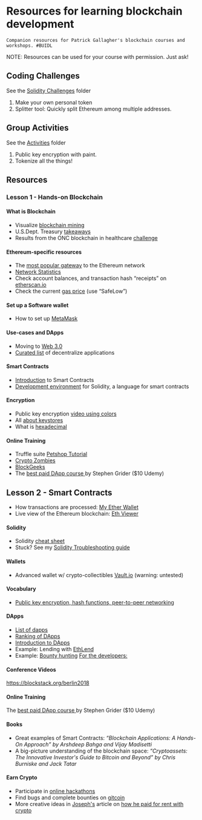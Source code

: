 # Resources for learning blockchain development

`Companion resources for Patrick Gallagher's blockchain courses and workshops. #BUIDL`

NOTE: Resources can be used for your course with permission. Just ask!

## Coding Challenges

See the [Solidity Challenges](/Solidity_Challenges) folder

1.  Make your own personal token
2.  Splitter tool: Quickly split Ethereum among multiple addresses.

## Group Activities

See the [Activities](/Activities) folder

1.  Public key encryption with paint.
2.  Tokenize all the things!

## Resources

### Lesson 1 - Hands-on Blockchain

#### What is Blockchain

- Visualize [blockchain mining](https://youtu.be/_160oMzblY8)
- U.S.Dept. Treasury [takeaways](https://www.publicdebt.treas.gov/fsservices/gov/fit/blockchain.htm)
- Results from the ONC blockchain in healthcare [challenge](http://www.cccinnovationcenter.com/challenges/block-chain-challenge/view-winners/)

#### Ethereum-specific resources

- The [most popular gateway](https://myetherwallet.com) to the Ethereum network
- [Network Statistics](https://etherscan.io/chart/blocktime)
- Check account balances, and transaction hash “receipts” on [etherscan.io](https://etherscan.io/)
- Check the current [gas price](https://ethgasstation.info) (use “SafeLow”)

#### Set up a Software wallet

- How to set up [MetaMask](https://cryptospaceguides.com/step-by-step-guide-to-metamask/)

#### Use-cases and DApps

- Moving to [Web 3.0](https://themerkle.com/web-3-0-will-be-cheaper-to-run-and-more-secure-than-its-predecessor-heres-why/)
- [Curated list](https://dappradar.com) of decentralize applications

#### Smart Contracts

- [Introduction](https://ethereum.org/token) to Smart Contracts
- [Development environment](http://remix.ethereum.org) for Solidity, a language for smart contracts

#### Encryption

- Public key encryption [video using colors](https://youtu.be/YEBfamv-_do)
- All [about keystores](https://medium.com/@julien.maffre/what-is-an-ethereum-keystore-file-86c8c5917b97)
- What is [hexadecimal](https://www.binaryhexconverter.com/hex-to-decimal-converter)

#### Online Training

- Truffle suite [Petshop Tutorial](https://truffleframework.com/tutorials/pet-shop)
- [Crypto Zombies](https://cryptozombies.io/)
- [BlockGeeks](https://blockgeeks.com/)
- The [best paid DApp course ](https://www.udemy.com/share/1000CIBUYZdl5bQng=/) by Stephen Grider ($10 Udemy)

## Lesson 2 - Smart Contracts

- How transactions are processed: [My Ether Wallet](https://myetherwallet.github.io/knowledge-base/gas/what-is-gas-ethereum.html)
- Live view of the Ethereum blockchain: [Eth Viewer](http://ethviewer.live/)

#### Solidity

- Solidity [cheat sheet](https://github.com/manojpramesh/solidity-cheatsheet)
- Stuck? See my [Solidity Troubleshooting guide](https://github.com/blockchainbuddha/Solidity-Troubleshooting-Guide)

#### Wallets

- Advanced wallet w/ crypto-collectibles [Vault.io](https://vault.io/) (warning: untested)

#### Vocabulary

- [Public key encryption, hash functions, peer-to-peer networking](https://medium.com/technologymadeeasy/develop-dapps-on-ethereum-tutorial-series-for-beginners-part-1-basic-terminology-866d2ce4cf34)

#### DApps

- [List of dapps ](https://www.stateofthedapps.com/)
- [Ranking of DApps ](https://dappradar.com/)
- [Introduction to DApps](https://blockchainhub.net/decentralized-applications-dapps/)
- Example: Lending with [EthLend](https://ethlend.io/#/main)
- Example: [Bounty hunting](https://bounty0x.io/)
  [For the developers: ](https://dappsforbeginners.wordpress.com/tutorials/introduction-to-development-on-ethereum/)

#### Conference Videos

https://blockstack.org/berlin2018

#### Online Training

The [best paid DApp course ](https://www.udemy.com/share/1000CIBUYZdl5bQng=/) by Stephen Grider ($10 Udemy)

#### Books

- Great examples of Smart Contracts: _“Blockchain Applications: A Hands-On Approach” by Arshdeep Bahga and Vijay
  Madisetti_
- A big-picture understanding of the blockchain space: _“Cryptoassets: The Innovative Investor's Guide to Bitcoin and Beyond” by Chris
  Burniske and Jack Tatar_

#### Earn Crypto

- Participate in [online hackathons](https://bountyone.io/hackathons)
- Find bugs and complete bounties on [gitcoin](https://gitcoin.co/)
- More creative ideas in [Joseph's](https://github.com/jschiarizzi) article on [how he paid for rent with crypto](https://medium.com/gitcoin/how-i-paid-my-rent-with-crypto-3cfa76fe943)
